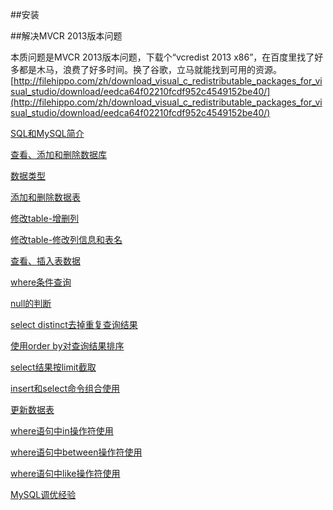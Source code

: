
##安装

##解决MVCR 2013版本问题

本质问题是MVCR 2013版本问题，下载个“vcredist 2013 x86”，在百度里找了好多都是木马，浪费了好多时间。换了谷歌，立马就能找到可用的资源。
[http://filehippo.com/zh/download_visual_c_redistributable_packages_for_visual_studio/download/eedca64f02210fcdf952c4549152be40/](http://filehippo.com/zh/download_visual_c_redistributable_packages_for_visual_studio/download/eedca64f02210fcdf952c4549152be40/)

[SQL和MySQL简介](course00)

[查看、添加和删除数据库](course01)

[数据类型](course02)

[添加和删除数据表](course03)

[修改table-增删列](course04)

[修改table-修改列信息和表名](course05)

[查看、插入表数据](course06)

[where条件查询](course07)

[null的判断](course08)

[select distinct去掉重复查询结果](course09)

[使用order by对查询结果排序](course10)

[select结果按limit截取](course11)

[insert和select命令组合使用](course12)

[更新数据表](course13)

[where语句中in操作符使用](course14)

[where语句中between操作符使用](course15)

[where语句中like操作符使用](course16)

[MySQL调优经验](course17)
